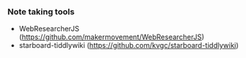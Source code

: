 ### Note taking tools

* WebResearcherJS (https://github.com/makermovement/WebResearcherJS)
* starboard-tiddlywiki (https://github.com/kvgc/starboard-tiddlywiki)
